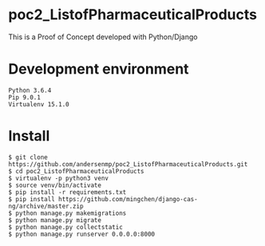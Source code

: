 # poc2_ListofPharmaceuticalProducts
This is a Proof of Concept developed with Python/Django

# Development environment
```
Python 3.6.4
Pip 9.0.1
Virtualenv 15.1.0
```

# Install
```
$ git clone https://github.com/andersenmp/poc2_ListofPharmaceuticalProducts.git
$ cd poc2_ListofPharmaceuticalProducts
$ virtualenv -p python3 venv
$ source venv/bin/activate
$ pip install -r requirements.txt 
$ pip install https://github.com/mingchen/django-cas-ng/archive/master.zip
$ python manage.py makemigrations
$ python manage.py migrate
$ python manage.py collectstatic
$ python manage.py runserver 0.0.0.0:8000
```